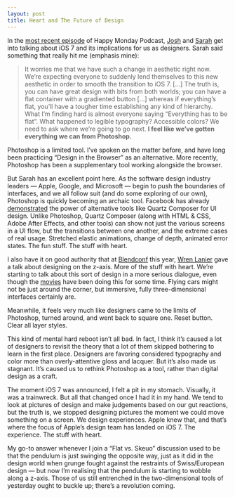 ```yaml
---
layout: post
title: Heart and The Future of Design
---
```


In the [most recent episode](http://www.happymondaypodcast.com/episodes/sarah-josh2) of Happy Monday Podcast, [Josh](https://twitter.com/joshlong) and [Sarah](https://twitter.com/sazzy) get into talking about iOS 7 and its implications for us as designers. Sarah said something that really hit me (emphasis mine):

> It worries me that we have such a change in aesthetic right now. We’re expecting everyone to suddenly lend themselves to this new aesthetic in order to smooth the transition to iOS 7. [...] The truth is, you can have great design with bits from both worlds; you can have a flat container with a gradiented button [...] whereas if everything’s flat, you’ll have a tougher time establishing any kind of hierarchy. What I’m finding hard is almost everyone saying “Everything has to be flat”. What happened to legible typography? Accessible colors? We need to ask where we’re going to go next. **I feel like we’ve gotten everything we can from Photoshop.**

Photoshop is a limited tool. I’ve spoken on the matter before, and have long been practicing “Design in the Browser” as an alternative. More recently, Photoshop has been a supplementary tool working alongside the browser.

But Sarah has an excellent point here. As the software design industry leaders — Apple, Google, and Microsoft — begin to push the boundaries of interfaces, and we all follow suit (and do some exploring of our own), Photoshop is quickly becoming an archaic tool. Facebook has already [demonstrated](https://vimeo.com/68749840) the power of alternative tools like Quartz Composer for UI design. Unlike Photoshop, Quartz Composer (along with HTML & CSS, Adobe After Effects, and other tools) can show not just the various screens in a UI flow, but the transitions between one another, and the extreme cases of real usage. Stretched elastic animations, change of depth, animated error states. The fun stuff. The stuff with heart.

I also have it on good authority that at [Blendconf](http://www.blendconf.com) this year, [Wren Lanier](https://twitter.com/heywren) gave a talk about designing on the z-axis. More of the stuff with heart. We’re starting to talk about this sort of design in a more serious dialogue, even though the [movies](http://cargocollective.com/jayse/Avengers) have been doing this for some time. Flying cars might not be just around the corner, but immersive, fully three-dimensional interfaces certainly are.

Meanwhile, it feels very much like designers came to the limits of Photoshop, turned around, and went back to square one. Reset button. Clear all layer styles.

This kind of mental hard reboot isn’t all bad. In fact, I think it’s caused a lot of designers to revisit the theory that a lot of them skipped bothering to learn in the first place. Designers are favoring considered typography and color more than overly-attentive gloss and lacquer. But it’s also made us stagnant. It’s caused us to rethink Photoshop as a tool, rather than digital design as a craft.

The moment iOS 7 was announced, I felt a pit in my stomach. Visually, it was a trainwreck. But all that changed once I had it in my hand. We tend to look at pictures of design and make judgements based on our gut reactions, but the truth is, we stopped designing pictures the moment we could move something on a screen. We design experiences. Apple knew that, and that’s where the focus of Apple’s design team has landed on iOS 7. The experience. The stuff with heart.

My go-to answer whenever I join a “Flat vs. Skeuo” discussion used to be that the pendulum is just swinging the opposite way, just as it did in the design world when grunge fought against the restraints of Swiss/European design — but now I’m realising that the pendulum is starting to wobble along a z-axis. Those of us still entrenched in the two-dimensional tools of yesterday ought to buckle up; there’s a revolution coming.